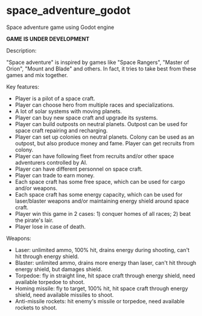 # space_adventure_godot
Space adventure game using Godot engine


**GAME IS UNDER DEVELOPMENT**

Description:

"Space adventure" is inspired by games like "Space Rangers", "Master of Orion", "Mount and Blade" and others. In fact, it tries to take best from these games and mix together.

Key features:

* Player is a pilot of a space craft.
* Player can choose hero from multiple races and specializations.
* A lot of solar systems with moving planets.
* Player can buy new space craft and upgrade its systems.
* Player can build outposts on neutral planets. Outpost can be used for space craft repairing and recharging.
* Player can set up colonies on neutral planets. Colony can be used as an outpost, but also produce money and fame. Player can get recruits from colony.
* Player can have following fleet from recruits and/or other space adventurers controlled by AI.
* Player can have different personnel on space craft.
* Player can trade to earn money.
* Each space craft has some free space, which can be used for cargo and/or weapons.
* Each space craft has some energy capacity, which can be used for laser/blaster weapons and/or maintaining energy shield around space craft.
* Player win this game in 2 cases: 1) conquer homes of all races; 2) beat the pirate's lair.
* Player lose in case of death.

Weapons:

* Laser: unlimited ammo, 100% hit, drains energy during shooting, can't hit through energy shield.
* Blaster: unlimited ammo, drains more energy than laser, can't hit through energy shield, but damages shield.
* Torpedoe: fly in straight line, hit space craft through energy shield, need available torpedoe to shoot.
* Homing missile: fly to target, 100% hit, hit space craft through energy shield, need available missiles to shoot.
* Anti-missile rockets: hit enemy's missile or torpedoe, need available rockets to shoot.
